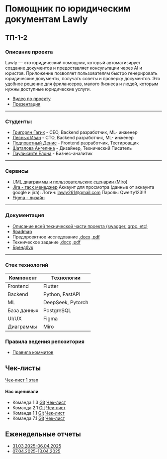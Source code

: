 # Помощник по юридическим документам Lawly

## ТП-1-2

### Описание проекта
Lawly — это юридический помощник, который автоматизирует создание документов и предоставляет консультации через AI и юристов. Приложение позволяет пользователям быстро генерировать юридические документы, получать советы и проверку документов. Это удобное решение для фрилансеров, малого бизнеса и людей, которым нужны доступные юридические услуги.

- [Видео по проекту](https://rutube.ru/video/private/124aeb593dbfd6ab7b07de65c481be95/?p=J6eRn2oR-0jZcl45cf4AYg)
- [Презентация](https://github.com/progerg/Lawly/blob/master/documentation/presentation/presentation.pdf)


---

### Студенты:
- [Григорян Гагик](https://github.com/progerg) - СЕО, Backend разработчик, ML- инженер
- [Лесных Иван](https://github.com/vanekForest) - СТО, Backend разработчик, ML- инженер
- [Подповетный Денис](https://github.com/paincake00) - Frontend разработчик, Тестировщик
- [Шаталова Ангелина](https://github.com/angeelo4eek) - Дизайнер, Технический Писатель
- [Пауликайте Елона](https://github.com/tkjyf) - Бизнес-аналитик

---

### Сервисы
- [UML диаграммы и пользовательские сценарии (Miro)](https://miro.com/welcomeonboard/b2pROUNhWkhKWnRkdkZ3UHJyZGZDUjdYWUhLSXRaaUlrMDVEcFhBTlBLbTArTnNwSlIwdXRmcTNBbnJGMWdJaGRTVXI5clVOUXJEODNDS2xvSFlhd2FWT1RMMUtVY1M3cC9DamZtVUc3RWZvYXVraGV6ZGNwMFJyWFBNcENwT2pnbHpza3F6REdEcmNpNEFOMmJXWXBBPT0hdjE=?share_link_id=323294137899)
- [Jira - таск менеджер](https://zazc256.atlassian.net/jira/software/projects/KAN/boards/1)
  Аккаунт для просмотра (данные от аккаунта google и jira):
  Логин: lawly261@gmail.com
  Пароль: Qwerty123!!!
- [Figma - дизайн](https://www.figma.com/design/6As6EdTa5vWVvQTLlEPYPT/Lawly?node-id=0-1&p=f&t=WTbtIfq3mO8jgJ1Q-0)
  
---

### Документация
- [Описание всей технической части проекта (swagger, grpc, etc)](https://github.com/progerg/Lawly/blob/master/documentation/api/api-summary.md)
- [Roadmap](https://github.com/progerg/Lawly/blob/master/documentation/roadmap.png)
- Предпроектное исследование [.docx](https://github.com/progerg/Lawly/blob/master/documentation/presentation/pre-project-research.docx) [.pdf](https://github.com/progerg/Lawly/blob/master/documentation/presentation/pre-project-research.pdf)
- Техническое задание [.docx](https://github.com/progerg/Lawly/blob/master/documentation/tech_requirements_lawly.docx) [.pdf](https://github.com/progerg/Lawly/blob/master/documentation/tech_requirements_lawly.pdf)
- [Брендбук](https://github.com/progerg/Lawly/blob/master/documentation/brandbook.pdf)

---

### Стек технологий

| Компонент   | Технологии        |
|-------------|-------------------|
| Frontend    | Flutter           |
| Backend     | Python, FastAPI   |
| ML          | DeepSeek, Pytorch |
| База данных | PostgreSQL        |
| UI/UX       | Figma             |
| Диаграммы   | Miro              |


### Правила ведения репозитория
- [Правила коммитов](https://github.com/progerg/Lawly/blob/master/documentation/commits/README.md)

## Чек-листы
[Чек-лист 1 этап](https://github.com/progerg/Lawly/blob/master/documentation/checklist.pdf)

#### Нас оценивали
* Команда 1.3 [Git](https://github.com/Aleygv/Fishing_game) [Чек-лист](https://docs.google.com/spreadsheets/d/1u5pm8Rp8lp9xEYSzHtrhVUy3dhCtAyKt3cOX3YMu4Kk/edit?gid=116236438#gid=116236438) 
* Команда 2.1 [Git](https://github.com/2group1team/VoiceChef) [Чек-лист](https://docs.google.com/spreadsheets/d/1yGnLquVTxPcGxP5yg3C9UTXUARwv2YGHegqEgPNnFWM/edit?gid=116236438#gid=116236438) 
* Команда 1.1 [Git](https://gitlab.minecraftslaves.duckdns.org/graphontext/markethelp) [Чек-лист](https://gitlab.minecraftslaves.duckdns.org/graphontext/markethelp/-/blob/main/specification/check/ВГУ-ТП.%20Чеклист%201%20этап%201г1к%20-%20чеклист.pdf) 
* Команда 7.1 [Git](https://github.com/TP-RENTPLACE) [Чек-лист](https://docs.google.com/spreadsheets/d/1r2W3ESucHYqHt9EIde8zMcXfnE4Rkdm6M4u-kaQfG74/edit?gid=116236438#gid=116236438) 


## Еженедельные отчеты

- [31.03.2025-06.04.2025](https://github.com/progerg/Lawly/blob/master/documentation/reports/31_03_2025_06_04_2025.pdf)
- [07.04.2025-13.04.2025](https://github.com/progerg/Lawly/blob/master/documentation/reports/07_04_2025_13_04_2025.pdf)
